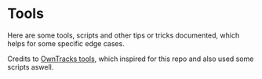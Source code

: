 # Tools

Here are some tools, scripts and other tips or tricks documented, which helps for some specific edge cases.

Credits to [OwnTracks tools](https://github.com/owntracks/tools), which inspired for this repo and also used some scripts aswell.
